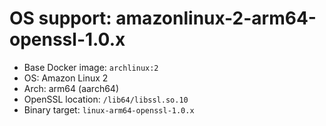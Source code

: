 # OS support: amazonlinux-2-arm64-openssl-1.0.x

- Base Docker image: `archlinux:2`
- OS: Amazon Linux 2
- Arch: arm64 (aarch64)
- OpenSSL location: `/lib64/libssl.so.10`
- Binary target: `linux-arm64-openssl-1.0.x`

